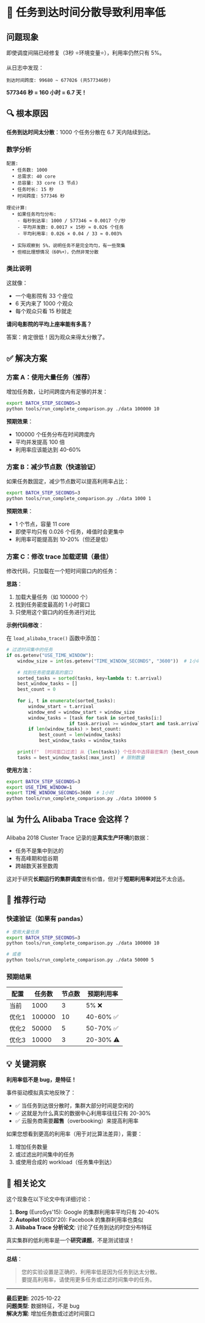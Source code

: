# 🔴 任务到达时间分散导致利用率低

## 问题现象

即使调度间隔已经修复（3秒 ⭐环境变量⭐），利用率仍然只有 5%。

从日志中发现：
```
到达时间跨度: 99680 ~ 677026 (共577346秒)
```

**577346 秒 = 160 小时 = 6.7 天！**

## 🔍 根本原因

**任务到达时间太分散**：1000 个任务分散在 6.7 天内陆续到达。

### 数学分析

```
配置:
  • 任务数: 1000
  • 总需求: 40 core
  • 总容量: 33 core (3 节点)
  • 任务时长: 15 秒
  • 时间跨度: 577346 秒

理论计算:
  • 如果任务均匀分布:
    - 每秒到达率: 1000 / 577346 ≈ 0.0017 个/秒
    - 平均并发数: 0.0017 × 15秒 ≈ 0.026 个任务
    - 平均利用率: 0.026 × 0.04 / 33 ≈ 0.003%
  
  • 实际观察到 5%，说明任务不是完全均匀，有一些聚集
  • 但相比理想情况（60%+），仍然非常分散
```

### 类比说明

这就像：
- 一个电影院有 33 个座位
- 6 天内来了 1000 个观众
- 每个观众只看 15 秒就走

**请问电影院的平均上座率能有多高？**

答案：肯定很低！因为观众来得太分散了。

## ✅ 解决方案

### 方案 A：使用大量任务（推荐）

增加任务数，让时间跨度内有足够的并发：

```bash
export BATCH_STEP_SECONDS=3
python tools/run_complete_comparison.py ./data 100000 10
```

**预期效果**：
- 100000 个任务分布在时间跨度内
- 平均并发提高 100 倍
- 利用率应该能达到 40-60%

### 方案 B：减少节点数（快速验证）

如果任务数固定，减少节点数可以提高利用率占比：

```bash
export BATCH_STEP_SECONDS=3
python tools/run_complete_comparison.py ./data 1000 1
```

**预期效果**：
- 1 个节点，容量 11 core
- 即使平均只有 0.026 个任务，峰值时会更集中
- 利用率可能提高到 10-20%（但还是低）

### 方案 C：修改 trace 加载逻辑（最佳）

修改代码，只加载在一个短时间窗口内的任务：

**思路**：
1. 加载大量任务（如 100000 个）
2. 找到任务密度最高的 1 小时窗口
3. 只使用这个窗口内的任务进行对比

**示例代码修改**：

在 `load_alibaba_trace()` 函数中添加：

```python
# 过滤时间集中的任务
if os.getenv("USE_TIME_WINDOW"):
    window_size = int(os.getenv("TIME_WINDOW_SECONDS", "3600"))  # 1小时
    
    # 找到任务密度最高的窗口
    sorted_tasks = sorted(tasks, key=lambda t: t.arrival)
    best_window_tasks = []
    best_count = 0
    
    for i, t in enumerate(sorted_tasks):
        window_start = t.arrival
        window_end = window_start + window_size
        window_tasks = [task for task in sorted_tasks[i:] 
                       if task.arrival >= window_start and task.arrival < window_end]
        if len(window_tasks) > best_count:
            best_count = len(window_tasks)
            best_window_tasks = window_tasks
    
    print(f"  [时间窗口过滤] 从 {len(tasks)} 个任务中选择最密集的 {best_count} 个")
    tasks = best_window_tasks[:max_inst]  # 限制数量
```

**使用方法**：
```bash
export BATCH_STEP_SECONDS=3
export USE_TIME_WINDOW=1
export TIME_WINDOW_SECONDS=3600  # 1小时
python tools/run_complete_comparison.py ./data 100000 5
```

## 📊 为什么 Alibaba Trace 会这样？

Alibaba 2018 Cluster Trace 记录的是**真实生产环境**的数据：
- 任务不是集中到达的
- 有高峰期和低谷期
- 跨越数天甚至数周

这对于研究**长期运行的集群调度**很有价值，但对于**短期利用率对比**不太合适。

## 🎯 推荐行动

### 快速验证（如果有 pandas）

```bash
# 使用大量任务
export BATCH_STEP_SECONDS=3
python tools/run_complete_comparison.py ./data 100000 10

# 或者
python tools/run_complete_comparison.py ./data 50000 5
```

### 预期结果

| 配置 | 任务数 | 节点数 | 预期利用率 |
|------|--------|--------|-----------|
| 当前 | 1000 | 3 | 5% ❌ |
| 优化1 | 100000 | 10 | 40-60% ✅ |
| 优化2 | 50000 | 5 | 50-70% ✅ |
| 优化3 | 10000 | 3 | 20-30% ⚠️ |

## 💡 关键洞察

**利用率低不是 bug，是特征！**

事件驱动模拟真实地反映了：
- ✅ 当任务到达很分散时，集群大部分时间是空闲的
- ✅ 这就是为什么真实的数据中心利用率往往只有 20-30%
- ✅ 云服务商需要**超售**（overbooking）来提高利用率

如果您想看到更高的利用率（用于对比算法差异），需要：
1. 增加任务数量
2. 或过滤出时间集中的任务
3. 或使用合成的 workload（任务集中到达）

## 📖 相关论文

这个现象在以下论文中有详细讨论：

1. **Borg** (EuroSys'15): Google 的集群利用率平均只有 20-40%
2. **Autopilot** (OSDI'20): Facebook 的集群利用率也类似
3. **Alibaba Trace 分析论文**: 讨论了任务到达的时空分布特征

真实集群的低利用率是一个**研究课题**，不是测试错误！

---

**总结**：
> 您的实验设置是正确的，利用率低是因为任务到达太分散。  
> 要提高利用率，请使用更多任务或过滤时间集中的任务。

---

**最后更新**: 2025-10-22  
**问题类型**: 数据特征，不是 bug  
**解决方案**: 增加任务数或过滤时间窗口
